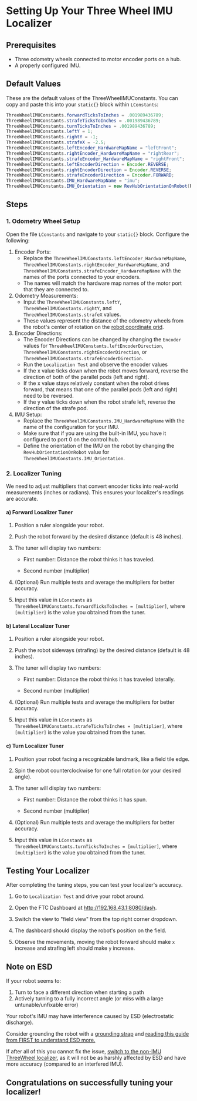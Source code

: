 # Setting Up Your Three Wheel IMU Localizer

## Prerequisites
* Three odometry wheels connected to motor encoder ports on a hub.
* A properly configured IMU.



## Default Values
These are the default values of the ThreeWheelIMUConstants. You can copy and paste this into your `static{}` block within `LConstants`:
```java
ThreeWheelIMUConstants.forwardTicksToInches = .001989436789;
ThreeWheelIMUConstants.strafeTicksToInches = .001989436789;
ThreeWheelIMUConstants.turnTicksToInches = .001989436789;
ThreeWheelIMUConstants.leftY = 1;
ThreeWheelIMUConstants.rightY = -1;
ThreeWheelIMUConstants.strafeX = -2.5;
ThreeWheelIMUConstants.leftEncoder_HardwareMapName = "leftFront";
ThreeWheelIMUConstants.rightEncoder_HardwareMapName = "rightRear";
ThreeWheelIMUConstants.strafeEncoder_HardwareMapName = "rightFront";
ThreeWheelIMUConstants.leftEncoderDirection = Encoder.REVERSE;
ThreeWheelIMUConstants.rightEncoderDirection = Encoder.REVERSE;
ThreeWheelIMUConstants.strafeEncoderDirection = Encoder.FORWARD;
ThreeWheelIMUConstants.IMU_HardwareMapName = "imu";
ThreeWheelIMUConstants.IMU_Orientation = new RevHubOrientationOnRobot(RevHubOrientationOnRobot.LogoFacingDirection.UP, RevHubOrientationOnRobot.UsbFacingDirection.LEFT);
```



## Steps
### 1. Odometry Wheel Setup

Open the file `LConstants` and navigate to your `static{}` block. Configure the following:

1. Encoder Ports:
   - Replace the `ThreeWheelIMUConstants.leftEncoder_HardwareMapName`, `ThreeWheelIMUConstants.rightEncoder_HardwareMapName`, and `ThreeWheelIMUConstants.strafeEncoder_HardwareMapName` with the names of the ports connected to your encoders.
   - The names will match the hardware map names of the motor port that they are connected to.
2. Odometry Measurements:
   - Input the `ThreeWheelIMUConstants.leftY`, `ThreeWheelIMUConstants.rightY`, and `ThreeWheelIMUConstants.strafeX` values.
   - These values represent the distance of the odometry wheels from the robot's center of rotation on the [robot coordinate grid](./setup.md#robot-coordinate-grid).
3. Encoder Directions:
   - The Encoder Directions can be changed by changing the `Encoder` values for `ThreeWheelIMUConstants.leftEncoderDirection`, `ThreeWheelIMUConstants.rightEncoderDirection`, or `ThreeWheelIMUConstants.strafeEncoderDirection`.
   - Run the `Localization Test` and observe the encoder values
   - If the x value ticks down when the robot moves forward, reverse the direction of both of the parallel pods (left and right).
   - If the x value stays relatively constant when the robot drives forward, that means that one of the parallel pods (left and right) need to be reversed.
   - If the y value ticks down when the robot strafe left, reverse the direction of the strafe pod.
4. IMU Setup:
   - Replace the `ThreeWheelIMUConstants.IMU_HardwareMapName` with the name of the configuration for your IMU.
   - Make sure that if you are using the built-in IMU, you have it configured to port 0 on the control hub.
   - Define the orientation of the IMU on the robot by changing the `RevHubOrientationOnRobot` value for `ThreeWheelIMUConstants.IMU_Orientation`.

### 2. Localizer Tuning

We need to adjust multipliers that convert encoder ticks into real-world measurements (inches or radians). This ensures your localizer's readings are accurate.

#### a) Forward Localizer Tuner

1. Position a ruler alongside your robot.

2. Push the robot forward by the desired distance (default is 48 inches).

3. The tuner will display two numbers:

   * First number: Distance the robot thinks it has traveled.

   * Second number (multiplier)

4. (Optional) Run multiple tests and average the multipliers for better accuracy.
5. Input this value in `LConstants` as `ThreeWheelIMUConstants.forwardTicksToInches = [multiplier]`, where `[multiplier]` is the value you obtained from the tuner.

#### b) Lateral Localizer Tuner

1. Position a ruler alongside your robot.

2. Push the robot sideways (strafing) by the desired distance (default is 48 inches).

3. The tuner will display two numbers:

   * First number: Distance the robot thinks it has traveled laterally.

   * Second number (multiplier)

4. (Optional) Run multiple tests and average the multipliers for better accuracy.
5. Input this value in `LConstants` as `ThreeWheelIMUConstants.strafeTicksToInches = [multiplier]`, where `[multiplier]` is the value you obtained from the tuner.

#### c) Turn Localizer Tuner

1. Position your robot facing a recognizable landmark, like a field tile edge.

2. Spin the robot counterclockwise for one full rotation (or your desired angle).

3. The tuner will display two numbers:

   * First number: Distance the robot thinks it has spun.

   * Second number (multiplier)

4. (Optional) Run multiple tests and average the multipliers for better accuracy.
5. Input this value in `LConstants` as `ThreeWheelIMUConstants.turnTicksToInches = [multiplier]`, where `[multiplier]` is the value you obtained from the tuner.



## Testing Your Localizer

After completing the tuning steps, you can test your localizer's accuracy.

1. Go to `Localization Test` and drive your robot around.

2. Open the FTC Dashboard at http://192.168.43.1:8080/dash.

3. Switch the view to "field view" from the top right corner dropdown.

4. The dashboard should display the robot's position on the field.

5. Observe the movements, moving the robot forward should make `x` increase and strafing left should make `y` increase.



## Note on ESD

If your robot seems to:

1. Turn to face a different direction when starting a path
2. Actively turning to a fully incorrect angle (or miss with a large untunable/unfixable error)

Your robot's IMU may have interference caused by ESD (electrostatic discharge).

Consider grounding the robot with a [grounding strap](https://www.revrobotics.com/rev-31-1269/) and [reading this guide from FIRST to understand ESD more.](https://ftc-docs.firstinspires.org/en/latest/hardware_and_software_configuration/configuring/managing_esd/managing-esd.html)

If after all of this you cannot fix the issue, [switch to the non-IMU ThreeWheel localizer](https://pedropathing.com/localization/threeWheel.html), as it will not be as harshly affected by ESD and have more accuracy (compared to an interfered IMU).



## Congratulations on successfully tuning your localizer!

